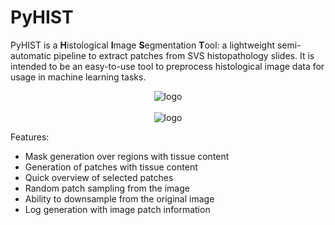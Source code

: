 # PyHIST

PyHIST is a **H**istological **I**mage **S**egmentation **T**ool: a lightweight semi-automatic pipeline to extract patches from SVS histopathology slides. It is intended to be an easy-to-use tool to preprocess histological image data for usage in machine learning tasks.

<div align="center">
<img src="https://raw.githubusercontent.com/manuel-munoz-aguirre/PyHIST/master/docs/resources/workflow.png" alt="logo"></img>
</div>
<br>
<div align="center">
<img src="https://raw.githubusercontent.com/manuel-munoz-aguirre/PyHIST/master/docs/resources/tilecrossed_sample.png" alt="logo"></img>
</div>

Features:

*   Mask generation over regions with tissue content
*   Generation of patches with tissue content
*   Quick overview of selected patches
*   Random patch sampling from the image
*   Ability to downsample from the original image
*   Log generation with image patch information
